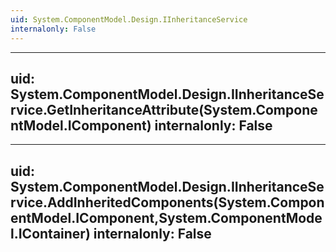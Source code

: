 ```yaml
---
uid: System.ComponentModel.Design.IInheritanceService
internalonly: False
---
```


---
uid: System.ComponentModel.Design.IInheritanceService.GetInheritanceAttribute(System.ComponentModel.IComponent)
internalonly: False
---

---
uid: System.ComponentModel.Design.IInheritanceService.AddInheritedComponents(System.ComponentModel.IComponent,System.ComponentModel.IContainer)
internalonly: False
---
